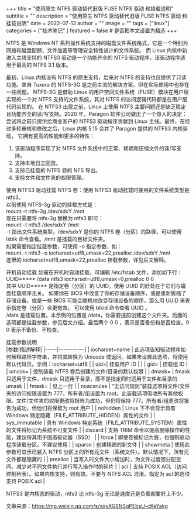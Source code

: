 +++
title = "使用原生 NTFS 驱动替代旧版 FUSE NTFS 驱动 和挂载说明"
subtitle = ""
description = "使用原生 NTFS 驱动替代旧版 FUSE NTFS 驱动 和挂载说明"
date = 2022-07-13
author = ""
image = ""
tags =  ["linux"]
categories = ["技术笔记" ]
featured = false # 是否把本文设置为精选
+++

NTFS 是 Windows NT 系列操作系统支持的磁盘文件系统格式，它是一个特别为网络和磁盘配额、文件加密等管理安全特性设计的文件系统。
而 Linux 内核中新进入主线支持的 NTFS3 驱动是一个功能齐全的 NTFS 驱动程序，该驱动程序适用于最高的 NTFS 3.1 版本。

最初，Linux 内核没有 NTFS 的原生支持，后来对 NTFS 的支持也仅提供了只读功能。来自 Tuxera 的 NTFS-3G 是之前主流的解决方案，但在实际使用中也存在一些问题。
NTFS-3G 是借助 Linux 的用户空间文件系统（FUSE）模块在用户层实现的一个对 NTFS 支持的文件系统，其对 NTFS 的访问逻辑代码都是在用户层代码实现的。
在 NTFS3 出现之前，Linux 上使用 NTFS 主要问题还是缺乏稳定且功能齐全的读/写支持。2020 年，Paragon 软件公司做出了一个惊人的决定：
尝试将之前只提供给商业客户的 NTFS3 驱动程序贡献到 Linux 主线。最终，在经过多轮审核和修改之后，Linux 内核 5.15 合并了 Paragon 提供的 NTFS3 内核驱动，
它拥有更高的性能和更多的特性：
1. 该驱动程序实现了对 NTFS 文件系统中的正常、稀疏和压缩文件的读/写支持。
2. 支持本地日志回放。
3. 支持已挂载的 NTFS 卷的 NFS 导出。
4. 支持文件和文件夹的权限管理。

使用 NTFS3 驱动挂载 NTFS 卷：使用 NTFS3 驱动挂载时使用的文件系统类型是 ntfs3。  
以前使用 NTFS-3g 驱动的挂载方式是：  
mount -t ntfs-3g /dev/sdxY /mnt  
现在只需要将 ntfs-3g 替换为 ntfs3 即可：  
mount -t ntfs3 /dev/sdxY /mnt  
-t 指出文件系统类型，/dev/sdxY 是你的 NTFS 卷（分区）的路径，可以使用 lsblk 命令查看。/mnt 是挂载的目标文件夹。  
如果需要指定挂载参数，可使用 -o 指定参数，如：  
mount -t ntfs3 -o iocharset=utf8,umask=22,prealloc /dev/sdxY /mnt  
这里的 iocharset=utf8,umask=22,prealloc 挂载参数，详见后文解释。  

开机自动挂载
如需在开机时自动挂载，可编辑 /etc/fstab 文件，添加如下行：  
UUID=**** /data ntfs3 iocharset=utf8,umask=0,prealloc 0 0  
其中 UUID=**** 是指定卷（分区）的 UUID。使用 UUID 的好处在于它们与磁盘挂载顺序无关。
如果你在 BIOS 中改变了你的存储设备顺序，或是重新拔插了存储设备，或是一些 BIOS 可能会随机地改变存储设备的顺序，那么用 UUID 来表示指定卷（分区）会更有效。
可以使用 blkid 命令查看 UUID 。  
/data 是挂载位置。本示例的位置是 /data，你需要提前创建这个文件夹。后面的选项都是挂载参数，参见后文介绍。最后两个 0 0 ，表示是否备份和是否检查。0 0 表示不备份、不检查。

挂载参数说明  
|参数|描述解释|
|-----|-----------|
| iocharset=name | 此选项告知驱动程序如何解释路径字符串，并将其转换为 Unicode 或返回。如果未设置此选项，将使用默认代码页。示例：iocharset=utf8 |
| uid=| 挂载用户 ID |        |
| gid= | 挂载组 ID |
|  umask=	 |  控制装载 NTFS 卷后创建的文件/目录的默认权限  |
| dmask= | fmask 只适用于文件，dmask 只适用于目录，而不是指定同时适用于文件和目录的 umask |
| fmask= | 见上一行 |
| noacsrules | “无访问规则”装载选项将文件/文件夹的访问权限设置为 777，所有者/组设置为 root。此装载选项吸收所有其他权限。文件/文件夹的权限更改将报告为成功，但仍将保持 777。所有者/组更改将报告为成功，但他们将保留为 root 用户 |
| nohidden | Linux 下不会显示具有 Windows 特定隐藏（FILE_ATTRIBUTE_HIDDEN）属性的文件 |
| sys_immutable | 具有 Windows 特定系统（FILE_ATTRIBUTE_SYSTEM）属性的文件将标记为系统不可变文件 |
| discard | 支持 TRIM 命令以提高删除操作的性能，建议将其用于固态驱动器（SSD） |
| force | 即使卷被标记为脏，也强制驱动程序装载分区。不建议使用 |
| sparse | 创建稀疏的新文件 |
| showmeta | 使用此参数可显示已装入 NTFS 分区上的所有元文件（系统文件）。默认情况下，所有元文件都是隐藏的 |
| prealloc | 当写入时文件大小增加时，为文件过度预分配空间。减少对不同文件执行并行写入操作时的碎片 |
| acl | 支持 POSIX ACL（访问控制列表）。如果内核支持，则有效。不要与 NTFS ACL 混淆。指定为 acl 的选项支持 POSIX acl |

NTFS3 是内核态的驱动，ntfs3 比 ntfs-3g 无论是速度还是负载都要好上不少。

文章来源：https://mp.weixin.qq.com/s/xqvXG8NSgPEbsU-cKeYakg






